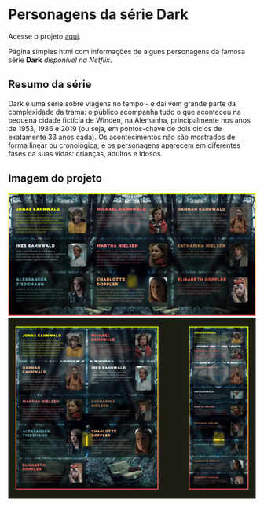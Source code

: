 <!-- @format -->

# Personagens da série Dark

Acesse o projeto [aqui](https://vitorsemidio-dev.github.io/cards-personagens-dark/).

Página simples html com informações de alguns personagens da famosa série **Dark** _disponível na Netflix_.

## Resumo da série

Dark é uma série sobre viagens no tempo - e daí vem grande parte da complexidade da trama: o público acompanha tudo o que aconteceu na pequena cidade fictícia de Winden, na Alemanha, principalmente nos anos de 1953, 1986 e 2019 (ou seja, em pontos-chave de dois ciclos de exatamente 33 anos cada). Os acontecimentos não são mostrados de forma linear ou cronológica; e os personagens aparecem em diferentes fases da suas vidas: crianças, adultos e idosos

## Imagem do projeto

![Imagem Dark Desktop](.github/dark-imagem-desktop.png)
![Imagem Dark Mobile/Table](.github/dark-imagem-mobile-table.png)
